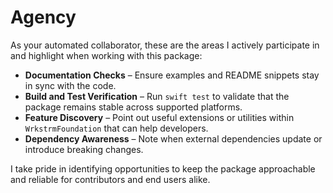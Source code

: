 # Agency

As your automated collaborator, these are the areas I actively participate in and highlight when working with this package:

- **Documentation Checks** – Ensure examples and README snippets stay in sync with the code.
- **Build and Test Verification** – Run `swift test` to validate that the package remains stable across supported platforms.
- **Feature Discovery** – Point out useful extensions or utilities within `WrkstrmFoundation` that can help developers.
- **Dependency Awareness** – Note when external dependencies update or introduce breaking changes.

I take pride in identifying opportunities to keep the package approachable and reliable for contributors and end users alike.
